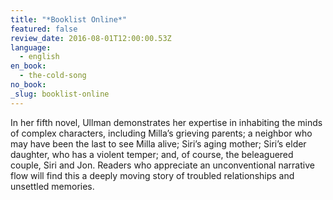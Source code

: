 ```yaml
---
title: "*Booklist Online*"
featured: false
review_date: 2016-08-01T12:00:00.53Z
language:
  - english
en_book:
  - the-cold-song
no_book:
_slug: booklist-online
---
```


In her fifth novel, Ullman demonstrates her expertise in inhabiting the minds of complex characters, including Milla’s grieving parents; a neighbor who may have been the last to see Milla alive; Siri’s aging mother; Siri’s elder daughter, who has a violent temper; and, of course, the beleaguered couple, Siri and Jon. Readers who appreciate an unconventional narrative flow will find this a deeply moving story of troubled relationships and unsettled memories.

